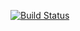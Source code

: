[![Build Status](https://app.travis-ci.com/ThiagoMarques/jasmine-node.svg?branch=main)](https://app.travis-ci.com/ThiagoMarques/jasmine-node)